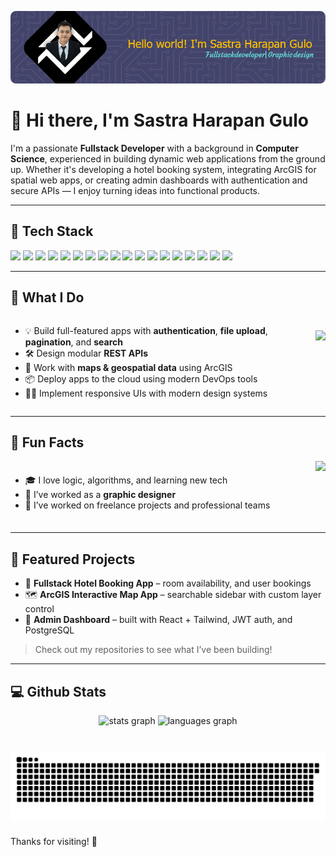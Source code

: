 ![Header](./img/github-header-image.png)

# 👋 Hi there, I'm Sastra Harapan Gulo

I'm a passionate **Fullstack Developer** with a background in **Computer Science**, experienced in building dynamic web applications from the ground up. Whether it's developing a hotel booking system, integrating ArcGIS for spatial web apps, or creating admin dashboards with authentication and secure APIs — I enjoy turning ideas into functional products.

---

## 🔧 Tech Stack

<img src="https://img.shields.io/badge/HTML5-E34F26?style=for-the-badge&logo=html5&logoColor=white" />
<img src="https://img.shields.io/badge/CSS3-1572B6?style=for-the-badge&logo=css3&logoColor=white" />
<img src="https://img.shields.io/badge/JavaScript-323330?style=for-the-badge&logo=javascript&logoColor=F7DF1E" />
<img src="https://img.shields.io/badge/Node%20js-339933?style=for-the-badge&logo=nodedotjs&logoColor=white" />
<img src="https://img.shields.io/badge/React-20232A?style=for-the-badge&logo=react&logoColor=61DAFB" />
<img src="https://img.shields.io/badge/next%20js-000000?style=for-the-badge&logo=nextdotjs&logoColor=white" />
<img src="https://img.shields.io/badge/nuxt%20js-00C58E?style=for-the-badge&logo=nuxtdotjs&logoColor=white" />
<img src="https://img.shields.io/badge/Express%20js-000000?style=for-the-badge&logo=express&logoColor=white" />
<img src="https://img.shields.io/badge/JWT-000000?style=for-the-badge&logo=JSON%20web%20tokens&logoColor=white" />
<img src="https://img.shields.io/badge/Material%20UI-007FFF?style=for-the-badge&logo=mui&logoColor=white" />
<img src="https://img.shields.io/badge/Tailwind_CSS-38B2AC?style=for-the-badge&logo=tailwind-css&logoColor=white" />
<img src="https://img.shields.io/badge/Bootstrap-563D7C?style=for-the-badge&logo=bootstrap&logoColor=white" />
<img src="https://img.shields.io/badge/Laravel-FF2D20?style=for-the-badge&logo=laravel&logoColor=white" />
<img src="https://img.shields.io/badge/PostgreSQL-316192?style=for-the-badge&logo=postgresql&logoColor=white" />
<img src="https://img.shields.io/badge/MySQL-005C84?style=for-the-badge&logo=mysql&logoColor=white" />
<img src="https://img.shields.io/badge/Vercel-000000?style=for-the-badge&logo=vercel&logoColor=white" />
<img src="https://img.shields.io/badge/Railway-131415?style=for-the-badge&logo=railway&logoColor=white" />
<img src="https://img.shields.io/badge/Hostinger-673DE6?style=for-the-badge&logo=hostinger&logoColor=white" />

---

## 💼 What I Do

<div style="display: flex; align-items: center;">

<div style="flex: 1;">

- 💡 Build full-featured apps with **authentication**, **file upload**, **pagination**, and **search**
- 🛠️ Design modular **REST APIs**
- 🧭 Work with **maps & geospatial data** using ArcGIS
- 📦 Deploy apps to the cloud using modern DevOps tools
- 👨‍🎨 Implement responsive UIs with modern design systems

</div>

<img src="https://media3.giphy.com/media/v1.Y2lkPTc5MGI3NjExeHI0YzI3a2E2YmQyajd1emswMjN5emc0YW1lNjlpemI1azI3cnU3eiZlcD12MV9pbnRlcm5hbF9naWZfYnlfaWQmY3Q9cw/d8d7kW0JUCUDwHpDsk/giphy.gif" height="100"/>

</div>

---

## 🧠 Fun Facts

<div style="display: flex; align-items: center;">

<div style="flex: 1;">
  
- 🎓 I love logic, algorithms, and learning new tech  
- 🎨 I’ve worked as a **graphic designer**  
- 🧳 I’ve worked on freelance projects and professional teams

</div>

<img src="https://media3.giphy.com/media/v1.Y2lkPTc5MGI3NjExcjRlcW9tdnh5NjNxdmRmZDI2NnlqMmJiZGg2ZDA0cDZ1c29xd3QwYiZlcD12MV9pbnRlcm5hbF9naWZfYnlfaWQmY3Q9cw/PXuwQk2UVnZ3y9U0p8/giphy.gif" height="100"/>

</div>

---

## 📌 Featured Projects

- 🔐 **Fullstack Hotel Booking App** – room availability, and user bookings
- 🗺️ **ArcGIS Interactive Map App** – searchable sidebar with custom layer control
- 💼 **Admin Dashboard** – built with React + Tailwind, JWT auth, and PostgreSQL

> Check out my repositories to see what I’ve been building!

---

## 💻 Github Stats

<div align="center">
  <img src="https://github-readme-stats.vercel.app/api?username=sastraharapangulo&hide_title=false&hide_rank=false&show_icons=true&include_all_commits=true&count_private=true&disable_animations=false&theme=dracula&locale=en&hide_border=false" height="150" alt="stats graph"  />
  <img src="https://github-readme-stats.vercel.app/api/top-langs?username=sastraharapangulo&locale=en&hide_title=false&layout=compact&card_width=320&langs_count=5&theme=dracula&hide_border=false" height="150" alt="languages graph"  />
</div>

###

<br clear="both">

<img src="https://raw.githubusercontent.com/sastraharapangulo/sastraharapangulo/output/snake.svg" alt="Snake animation" />

###

Thanks for visiting! 🚀
